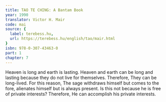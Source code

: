 ```yaml
---
title: TAO TE CHING: A Bantam Book
year: 1990
translator: Victor H. Mair
code: mai
source: {
  label: terebess.hu,
  url: https://terebess.hu/english/tao/mair.html
}
isbn: 978-0-307-43463-0
part: 1
chapter: 7
---
```

Heaven is long and earth is lasting.
Heaven and earth can be long and lasting because they do not live for themselves.
Therefore,
They can be long-lived.
For this reason,
The sage withdraws himself but comes to the fore,
alienates himself but is always present.
Is this not because he is free of private interests?
Therefore,
He can accomplish his private interests.